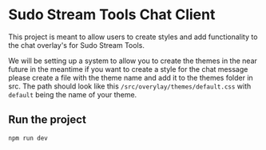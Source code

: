# Sudo Stream Tools Chat Client

This project is meant to allow users to create styles and add functionality to the chat overlay's for Sudo Stream Tools.

We will be setting up a system to allow you to create the themes in the near future in the meantime if you want to create a style for the chat message please create a file with the theme name and add it to the themes folder in src. The path should look like this `/src/overylay/themes/default.css` with `default` being the name of your theme.

## Run the project

```bash
npm run dev
```
